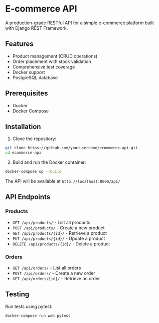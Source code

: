# E-commerce API

A production-grade RESTful API for a simple e-commerce platform built with Django REST Framework.

## Features

- Product management (CRUD operations)
- Order placement with stock validation
- Comprehensive test coverage
- Docker support
- PostgreSQL database

## Prerequisites

- Docker
- Docker Compose

## Installation

1. Clone the repository: 

```bash
git clone https://github.com/yourusername/ecommerce-api.git
cd ecommerce-api
```

2. Build and run the Docker container:

```bash
docker-compose up --build
```


The API will be available at `http://localhost:8000/api/`

## API Endpoints

### Products

- `GET /api/products/` - List all products
- `POST /api/products/` - Create a new product
- `GET /api/products/{id}/` - Retrieve a product
- `PUT /api/products/{id}/` - Update a product
- `DELETE /api/products/{id}/` - Delete a product

### Orders

- `GET /api/orders/` - List all orders
- `POST /api/orders/` - Create a new order
- `GET /api/orders/{id}/` - Retrieve an order

## Testing

Run tests using pytest:

```bash
docker-compose run web pytest
```